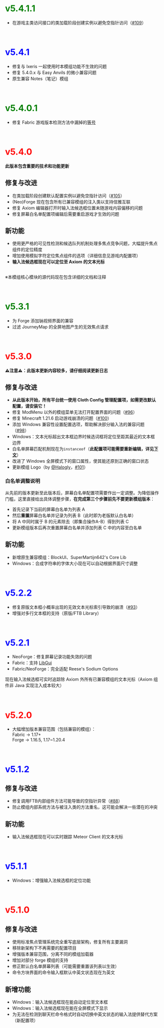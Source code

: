# <font color=green>v5.4.1.1</font>
 - 在游戏主类访问接口的类加载阶段创建实例以避免空指针访问（[#109](https://github.com/reserveword/IMBlocker/issues/109)）

<br>

# <font color=blue>v5.4.1</font>
 - 修复与 Ixeris 一起使用时本模组功能不生效的问题
 - 修复 5.4.0.x 与 Easy Anvils 的微小兼容问题
 - 原生兼容 Notes（笔记）模组

<br>

# <font color=green>v5.4.0.1</font>
 - 修复 Fabric 游戏版本检测方法中漏掉的[等号](https://github.com/LitnhJacuzzi/IMBlocker/compare/95fdfc0..97349f3#diff-9e06d162918f68b78952fbb0bff96702d32c6701944743ffcad7edddfedbe301R19)

<br>

# <font color=red>**v5.4.0**</font>
**此版本包含重要的技术和功能更新**
## 修复与改进
 - 在类加载阶段创建默认配置实例以避免空指针访问（[#105](https://github.com/reserveword/IMBlocker/issues/105)）
 - (Neo)Forge 现在包含所有已兼容模组的注入类以支持信雅互联
 - 修复 Axiom 编辑器打开时输入法候选框位置未随游戏内容偏移的问题
 - 修复屏幕白名单配置项编辑后需要重启游戏才生效的问题
## 新功能
 - 使用更严格的可见性检测和候选队列机制处理多焦点竞争问题，大幅提升焦点组件的定位精度
 - 增加使用模拟字符定位焦点组件的选项（详细信息见游戏内配置项）
 - **输入法候选框现在可以定位至 Axiom 的文本光标**
##
※本模组核心模块的源代码现在包含详细的文档和注释

<br>

# <font color=green>v5.3.1</font>
 - 为 Forge 添加钠视频界面的兼容  
 - 过滤 JourneyMap 的全屏地图产生的无效焦点请求

<br>

# <font color=red>**v5.3.0**</font>
**⚠注意⚠：此版本更新内容较多，请仔细阅读更新日志**
## 修复与改进
 - **从此版本开始，所有平台统一使用 Cloth Config 管理配置项，如需更改默认配置，请安装它！**  
 - 修复 ModMenu 以外的模组菜单无法打开配置界面的问题（[#96](https://github.com/reserveword/IMBlocker/issues/96)）  
 - 修复 Minecraft 1.21.6 启动游戏崩溃的问题（[#100](https://github.com/reserveword/IMBlocker/issues/100)）  
 - 添加 Windows 兼容性设置配置选项，帮助解决部分输入法的兼容问题（[#98](https://github.com/reserveword/IMBlocker/issues/98)）  
 - Windows：文本光标超出文本框边界时候选词框将定位至距其最近的文本框边界  
 - 白名单屏幕匹配机制现在为`instanceof`（**此配置项可能需要重新编辑，详见[下文](#白名单调整说明)**）  
 - 改进了 Windows 全屏模式下的窗口属性，使其能还原到正确的窗口状态  
 - 更新模组 Logo（by [@Halogly](https://github.com/Halogly)，[#101](https://github.com/reserveword/IMBlocker/issues/101)）
### 白名单调整说明
从先前的版本更新至此版本后，屏幕白名单配置项需要作出一定调整。为降低操作门槛，这里直接给出具体调整步骤，**在完成第三个步骤前先不要更新模组版本**：
- 首先记录下当前的屏幕白名单为列表 A
- 然后**重置**屏幕白名单并记录为列表 B（此时即为老版默认白名单）
- 将 A 中同时属于 B 的元素除去（即集合操作A-B）得到列表 C
- 更新模组版本后再次重置屏幕白名单并添加列表 C 中的内容至白名单
## 新功能
 - 新增原生兼容模组：BlockUI、SuperMartijn642's Core Lib  
 - Windows：合成字符串的字体大小现在可以自动根据界面尺寸调整

<br>

# <font color=blue>v5.2.2</font>
 - 修复原版文本框小概率出现的无效文本光标索引导致的崩溃（[#93](https://github.com/reserveword/IMBlocker/issues/93)）  
 - 增强对多行文本框的支持（原版/FTB Library）

<br>

# <font color=blue>v5.2.1</font>
 - NeoForge：修复屏幕记录功能失效的问题  
 - Fabric：支持 [LibGui](https://github.com/CottonMC/LibGui)  
 - Fabric/NeoForge：完全适配 Reese's Sodium Options  

现在输入法候选框可实时追踪除 Axiom 外所有已兼容模组的文本光标（Axiom 组件非 Java 实现注入成本较大）

<br>

# <font color=red>**v5.2.0**</font>
 - 大幅增加版本兼容范围（包括兼容的模组）：  
Fabric -> 1.17+  
Forge -> 1.16.5, 1.17~1.20.4

<br>

# <font color=blue>v5.1.2</font>
## 修复与改进
 - 修复调用FTB内部组件方法可能导致的空指针异常（[#88](https://github.com/reserveword/IMBlocker/issues/88)）  
 - 防止模组内部系统方法与被注入类的方法重名，这可能会解决一些潜在的冲突  
## 新功能
 - 输入法候选框现在可以实时跟踪 Meteor Client 的文本光标

<br>

# <font color=blue>v5.1.1</font>
 - Windows：增强输入法候选框的定位功能

<br>

# <font color=red>**v5.1.0**</font>
## 修复与改进
 - 使用标准焦点管理系统完全重写底层架构，修复所有主要漏洞  
 - 移除新架构下不再需要的配置项目  
 - 增强版本兼容范围，分离不同的模组加载器  
 - 增加对部分 forge 模组的支持  
 - 修正默认白名单屏幕列表（可能需要重置该列表以生效）
 - 命令方块界面的命令输入框默认中英文状态现在为英文
## 新增功能
 - Windows：输入法候选框现在能自动定位至文本框  
 - Windows：输入法候选框现在能在全屏模式下显示  
 - 为无法在检测到聊天栏命令格式时自动切换中英文状态的输入法提供替代方案（新配置项） 